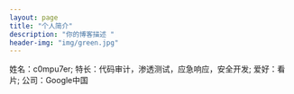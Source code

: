 ```yaml
---
layout: page
title: "个人简介"
description: "你的博客描述 " 
header-img: "img/green.jpg"
---
```


姓名：c0mpu7er;
特长：代码审计，渗透测试，应急响应，安全开发;
爱好：看片;
公司：Google中国





